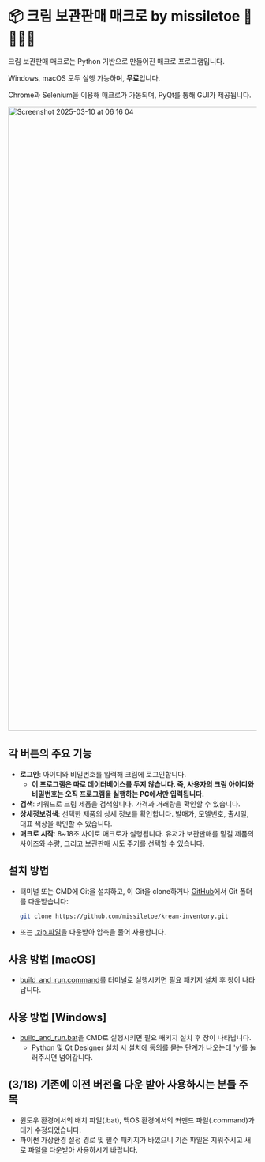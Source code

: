 # 📦 크림 보관판매 매크로 by missiletoe 🚀🦶🏻🎄

크림 보관판매 매크로는 Python 기반으로 만들어진 매크로 프로그램입니다.

Windows, macOS 모두 실행 가능하며, **무료**입니다.

Chrome과 Selenium을 이용해 매크로가 가동되며, PyQt를 통해 GUI가 제공됩니다.

<img width="1264" alt="Screenshot 2025-03-10 at 06 16 04" src="https://github.com/user-attachments/assets/71c3f7ef-84b0-4eef-b15d-daf82af090fb" />

## 각 버튼의 주요 기능

- **로그인**: 아이디와 비밀번호를 입력해 크림에 로그인합니다.
   - **이 프로그램은 따로 데이터베이스를 두지 않습니다. 즉, 사용자의 크림 아이디와 비밀번호는 오직 프로그램을 실행하는 PC에서만 입력됩니다.**
- **검색**: 키워드로 크림 제품을 검색합니다. 가격과 거래량을 확인할 수 있습니다.
- **상세정보검색**: 선택한 제품의 상세 정보를 확인합니다. 발매가, 모델번호, 출시일, 대표 색상을 확인할 수 있습니다.
- **매크로 시작**: 8~18초 사이로 매크로가 실행됩니다. 유저가 보관판매를 맡길 제품의 사이즈와 수량, 그리고 보관판매 시도 주기를 선택할 수 있습니다.

## 설치 방법

- 터미널 또는 CMD에 Git을 설치하고, 이 Git을 clone하거나 [GitHub](https://github.com/missiletoe/kream-inventory/)에서 Git 폴더를 다운받습니다:

   ```bash
   git clone https://github.com/missiletoe/kream-inventory.git
   ```

- 또는 [.zip 파일](https://github.com/missiletoe/kream-inventory/archive/refs/heads/main.zip)을 다운받아 압축을 풀어 사용합니다.

## 사용 방법 [macOS]

- [build_and_run.command](https://github.com/missiletoe/kream-inventory/blob/main/build_and_run.command)를 터미널로 실행시키면 필요 패키지 설치 후 창이 나타납니다.

## 사용 방법 [Windows]

- [build_and_run.bat](https://github.com/missiletoe/kream-inventory/blob/main/build_and_run.bat)을 CMD로 실행시키면 필요 패키지 설치 후 창이 나타납니다.
   - Python 및 Qt Designer 설치 시 설치에 동의를 묻는 단계가 나오는데 'y'를 눌러주시면 넘어갑니다.

## (3/18) 기존에 이전 버전을 다운 받아 사용하시는 분들 주목

- 윈도우 환경에서의 배치 파일(.bat), 맥OS 환경에서의 커맨드 파일(.command)가 대거 수정되었습니다.
- 파이썬 가상환경 설정 경로 및 필수 패키지가 바꼈으니 기존 파일은 지워주시고 새로 파일을 다운받아 사용하시기 바랍니다.

